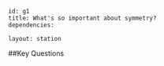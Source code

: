 ````
id: g1
title: What's so important about symmetry?
dependencies:

layout: station
````
##Key Questions